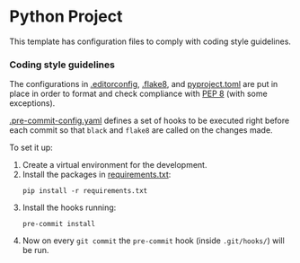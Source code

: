 # Python Project

This template has configuration files to comply with coding style guidelines.

### Coding style guidelines

The configurations in [.editorconfig](./.editorconfig), [.flake8](./.flake8), and [pyproject.toml](./pyptoject.toml) are put in place in order to format and check compliance with [PEP 8](https://pep8.org) (with some exceptions).

[.pre-commit-config.yaml](./.pre-commit-config.yaml) defines a set of hooks to be executed right before each commit so that `black` and `flake8` are called on the changes made.

To set it up:

1. Create a virtual environment for the development.
2. Install the packages in [requirements.txt](requirements.txt):
   ```shell
   pip install -r requirements.txt
   ```
3. Install the hooks running:
   ```shell
   pre-commit install
   ```
4. Now on every `git commit` the `pre-commit` hook (inside `.git/hooks/`) will be run.
